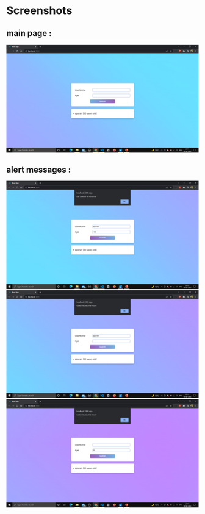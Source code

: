 # Screenshots

## main page :

![](./readme-assets/4.png)

## alert messages :

![](./readme-assets/1.png)
![](./readme-assets/2.png)
![](./readme-assets/3.png)
